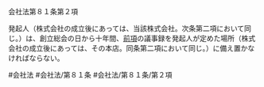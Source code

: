 会社法第８１条第２項

発起人（株式会社の成立後にあっては、当該株式会社。次条第二項において同じ。）は、創立総会の日から十年間、[前項](会社法＿＿＿＿第８１条第１項)の議事録を発起人が定めた場所（株式会社の成立後にあっては、その本店。同条第二項において同じ。）に備え置かなければならない。

#会社法
#会社法/第８１条
#会社法/第８１条/第２項
